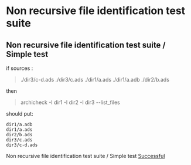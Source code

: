 
# Non recursive file identification test suite



##  Non recursive file identification test suite / Simple test


  if sources :

  > ./dir3/c-d.ads
  > ./dir3/c.ads
  > ./dir1/a.ads
  > ./dir1/a.adb
  > ./dir2/b.ads

  then

  > archicheck -I dir1 -I dir2 -I dir3 --list_files

  should put:
```
dir1/a.adb
dir1/a.ads
dir2/b.ads
dir3/c.ads
dir3/c-d.ads
```


Non recursive file identification test suite / Simple test [Successful](tests_status.md#successful)
